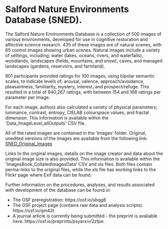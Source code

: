 # Salford Nature Environments Database (SNED).

The Salford Nature Environments Database is a collection of 500 images of various environments, developed for use in cognitive restoration and affective science research. 435 of these images are of natural scenes, with 65 control images showing urban scenes. Natural images include a variety of settings, including; water (lakes, oceans, rivers, and waterfalls), woodlands, landscapes (fields, mountains, and snow), caves, and managed landscapes (gardens, reservoirs, and farmland).
<p></p>
801 participants provided ratings for 100 images, using bipolar semantic scales, to indicate levels of; arousal, valence, approach/avoidance, pleasantness, familiarity, mystery, interest, and prospect/refuge. 
This resulted in a total of 640,267 ratings, with between 154 and 168 ratings per parameter per image.
<p></p>
For each image, authors also calculated a variety of physical parameters; luminance, contrast, entropy, CIELAB colourspace values, and fractal dimension.
This information is available within the 'Data_ImageLevel_allOutputs' CSV file.
<p></p>
All of the rated images are contained in the 'Images' folder. Original, unedited versions of the images are available from the following link: <a href="https://drive.google.com/drive/folders/11tnYZUqEZf98IPqZmRWDlGz9HY_nySvO?usp=sharing"> SNED_Original_Images </a>
<p></p>
Links to the original images, details on the image creator and data about the original image size is also provided.
This information is available within the 'ImagesBook_CollatedImagesData' CSV and xls files. Both files contain perma-links to the original files, while the xls file has working links to the Flickr page where Exif  data can be found.
<p></p>

Further information on the procedures, analyses, and results associated with development of the database can be found in:
<ul>
<li>The OSF preregistration: https://osf.io/sbqg8</li>
  <li>The OSF project page (contains raw data and analysis scripts): https://osf.io/qm42t </li>
<li>A journal article is currently being submitted - the preprint is avaliable here: https://osf.io/preprints/psyarxiv/2ztpe. </li>
</ul>
